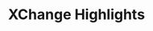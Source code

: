 ---
title: XChange Highlights
redirect_to: https://drive.google.com/drive/folders/1KPUYtz6MwjzfWNSGSPLMzHemTNeFYnjp?usp=share_link
redirect_from: 
  - /XCHighlights
  - /xchighlights
---
